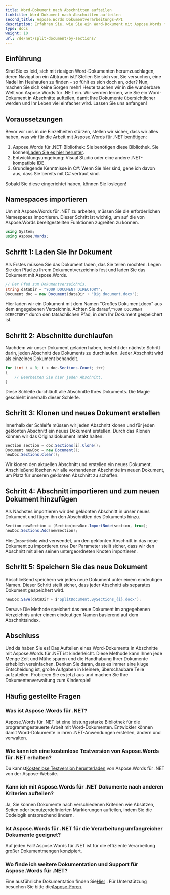 ```yaml
---
title: Word-Dokument nach Abschnitten aufteilen
linktitle: Word-Dokument nach Abschnitten aufteilen
second_title: Aspose.Words Dokumentverarbeitungs-API
description: Erfahren Sie, wie Sie ein Word-Dokument mit Aspose.Words für .NET in Abschnitte aufteilen. Folgen Sie dieser detaillierten Schritt-für-Schritt-Anleitung für eine effiziente Dokumentenverwaltung.
type: docs
weight: 10
url: /de/net/split-document/by-sections/
---
```

## Einführung

Sind Sie es leid, sich mit riesigen Word-Dokumenten herumzuschlagen, deren Navigation ein Albtraum ist? Stellen Sie sich vor, Sie versuchen, eine Nadel im Heuhaufen zu finden – so fühlt es sich doch an, oder? Nun, machen Sie sich keine Sorgen mehr! Heute tauchen wir in die wunderbare Welt von Aspose.Words für .NET ein. Wir werden lernen, wie Sie ein Word-Dokument in Abschnitte aufteilen, damit Ihre Dokumente übersichtlicher werden und Ihr Leben viel einfacher wird. Lassen Sie uns anfangen!

## Voraussetzungen

Bevor wir uns in die Einzelheiten stürzen, stellen wir sicher, dass wir alles haben, was wir für die Arbeit mit Aspose.Words für .NET benötigen:

1.  Aspose.Words für .NET-Bibliothek: Sie benötigen diese Bibliothek. Sie können[Laden Sie es hier herunter](https://releases.aspose.com/words/net/).
2. Entwicklungsumgebung: Visual Studio oder eine andere .NET-kompatible IDE.
3. Grundlegende Kenntnisse in C#: Wenn Sie hier sind, gehe ich davon aus, dass Sie bereits mit C# vertraut sind.

Sobald Sie diese eingerichtet haben, können Sie loslegen!

## Namespaces importieren

Um mit Aspose.Words für .NET zu arbeiten, müssen Sie die erforderlichen Namespaces importieren. Dieser Schritt ist wichtig, um auf die von Aspose.Words bereitgestellten Funktionen zugreifen zu können.

```csharp
using System;
using Aspose.Words;
```

## Schritt 1: Laden Sie Ihr Dokument

Als Erstes müssen Sie das Dokument laden, das Sie teilen möchten. Legen Sie den Pfad zu Ihrem Dokumentverzeichnis fest und laden Sie das Dokument mit Aspose.Words.

```csharp
// Der Pfad zum Dokumentverzeichnis.
string dataDir = "YOUR DOCUMENT DIRECTORY";
Document doc = new Document(dataDir + "Big document.docx");
```

 Hier laden wir ein Dokument mit dem Namen "Großes Dokument.docx" aus dem angegebenen Verzeichnis. Achten Sie darauf,`"YOUR DOCUMENT DIRECTORY"` durch den tatsächlichen Pfad, in dem Ihr Dokument gespeichert ist.

## Schritt 2: Abschnitte durchlaufen

Nachdem wir unser Dokument geladen haben, besteht der nächste Schritt darin, jeden Abschnitt des Dokuments zu durchlaufen. Jeder Abschnitt wird als einzelnes Dokument behandelt.

```csharp
for (int i = 0; i < doc.Sections.Count; i++)
{
    // Bearbeiten Sie hier jeden Abschnitt.
}
```

Diese Schleife durchläuft alle Abschnitte Ihres Dokuments. Die Magie geschieht innerhalb dieser Schleife.

## Schritt 3: Klonen und neues Dokument erstellen

Innerhalb der Schleife müssen wir jeden Abschnitt klonen und für jeden geklonten Abschnitt ein neues Dokument erstellen. Durch das Klonen können wir das Originaldokument intakt halten.

```csharp
Section section = doc.Sections[i].Clone();
Document newDoc = new Document();
newDoc.Sections.Clear();
```

Wir klonen den aktuellen Abschnitt und erstellen ein neues Dokument. Anschließend löschen wir alle vorhandenen Abschnitte im neuen Dokument, um Platz für unseren geklonten Abschnitt zu schaffen.

## Schritt 4: Abschnitt importieren und zum neuen Dokument hinzufügen

Als Nächstes importieren wir den geklonten Abschnitt in unser neues Dokument und fügen ihn den Abschnitten des Dokuments hinzu.

```csharp
Section newSection = (Section)newDoc.ImportNode(section, true);
newDoc.Sections.Add(newSection);
```

 Hier,`ImportNode` wird verwendet, um den geklonten Abschnitt in das neue Dokument zu importieren.`true` Der Parameter stellt sicher, dass wir den Abschnitt mit allen seinen untergeordneten Knoten importieren.

## Schritt 5: Speichern Sie das neue Dokument

Abschließend speichern wir jedes neue Dokument unter einem eindeutigen Namen. Dieser Schritt stellt sicher, dass jeder Abschnitt als separates Dokument gespeichert wird.

```csharp
newDoc.Save(dataDir + $"SplitDocument.BySections_{i}.docx");
```

 Der`Save` Die Methode speichert das neue Dokument im angegebenen Verzeichnis unter einem eindeutigen Namen basierend auf dem Abschnittsindex.

## Abschluss

Und da haben Sie es! Das Aufteilen eines Word-Dokuments in Abschnitte mit Aspose.Words für .NET ist kinderleicht. Diese Methode kann Ihnen jede Menge Zeit und Mühe sparen und die Handhabung Ihrer Dokumente erheblich vereinfachen. Denken Sie daran, dass es immer eine kluge Entscheidung ist, große Aufgaben in kleinere, überschaubare Teile aufzuteilen. Probieren Sie es jetzt aus und machen Sie Ihre Dokumentenverwaltung zum Kinderspiel!

## Häufig gestellte Fragen

### Was ist Aspose.Words für .NET?
Aspose.Words für .NET ist eine leistungsstarke Bibliothek für die programmgesteuerte Arbeit mit Word-Dokumenten. Entwickler können damit Word-Dokumente in ihren .NET-Anwendungen erstellen, ändern und verwalten.

### Wie kann ich eine kostenlose Testversion von Aspose.Words für .NET erhalten?
 Du kannst[Kostenlose Testversion herunterladen](https://releases.aspose.com/) von Aspose.Words für .NET von der Aspose-Website.

### Kann ich mit Aspose.Words für .NET Dokumente nach anderen Kriterien aufteilen?
Ja, Sie können Dokumente nach verschiedenen Kriterien wie Absätzen, Seiten oder benutzerdefinierten Markierungen aufteilen, indem Sie die Codelogik entsprechend ändern.

### Ist Aspose.Words für .NET für die Verarbeitung umfangreicher Dokumente geeignet?
Auf jeden Fall! Aspose.Words für .NET ist für die effiziente Verarbeitung großer Dokumentmengen konzipiert.

### Wo finde ich weitere Dokumentation und Support für Aspose.Words für .NET?
 Eine ausführliche Dokumentation finden Sie[Hier](https://reference.aspose.com/words/net/) . Für Unterstützung besuchen Sie bitte die[Aspose-Foren](https://forum.aspose.com/c/words/8).